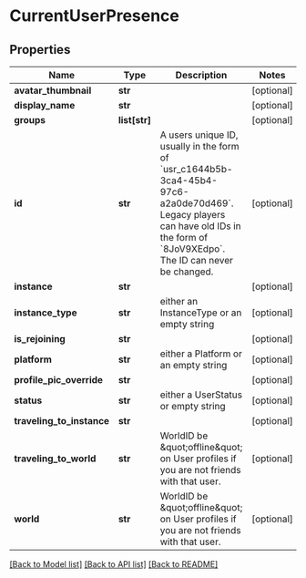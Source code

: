 # CurrentUserPresence


## Properties
Name | Type | Description | Notes
------------ | ------------- | ------------- | -------------
**avatar_thumbnail** | **str** |  | [optional] 
**display_name** | **str** |  | [optional] 
**groups** | **list[str]** |  | [optional] 
**id** | **str** | A users unique ID, usually in the form of &#x60;usr_c1644b5b-3ca4-45b4-97c6-a2a0de70d469&#x60;. Legacy players can have old IDs in the form of &#x60;8JoV9XEdpo&#x60;. The ID can never be changed. | [optional] 
**instance** | **str** |  | [optional] 
**instance_type** | **str** | either an InstanceType or an empty string | [optional] 
**is_rejoining** | **str** |  | [optional] 
**platform** | **str** | either a Platform or an empty string | [optional] 
**profile_pic_override** | **str** |  | [optional] 
**status** | **str** | either a UserStatus or empty string | [optional] 
**traveling_to_instance** | **str** |  | [optional] 
**traveling_to_world** | **str** | WorldID be \&quot;offline\&quot; on User profiles if you are not friends with that user. | [optional] 
**world** | **str** | WorldID be \&quot;offline\&quot; on User profiles if you are not friends with that user. | [optional] 

[[Back to Model list]](../README.md#documentation-for-models) [[Back to API list]](../README.md#documentation-for-api-endpoints) [[Back to README]](../README.md)


